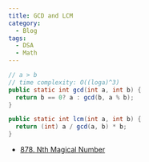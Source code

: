 ```yaml
---
title: GCD and LCM
category:
  - Blog
tags:
  - DSA
  - Math
---
```



```java
// a > b
// time complexity: O((loga)^3)
public static int gcd(int a, int b) {
  return b == 0? a : gcd(b, a % b);
}

public static int lcm(int a, int b) {
  return (int) a / gcd(a, b) * b;
}
```

- [878. Nth Magical Number](https://leetcode.com/problems/nth-magical-number/description/)
